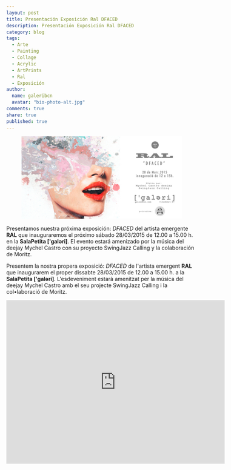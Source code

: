 ```yaml
---
layout: post
title: Presentación Exposición Ral DFACED
description: Presentación Exposición Ral DFACED
category: blog
tags: 
  - Arte
  - Painting
  - Collage
  - Acrylic
  - ArtPrints
  - Ral
  - Exposición
author: 
  name: galeribcn
  avatar: "bio-photo-alt.jpg"
comments: true
share: true
published: true
---
```


<figure>
	<a href="/images/RALdefinitivo.jpg"><img src="/images/RALdefinitivo.jpg" alt="Presentación Exposición Ral DFACED
 galeribcn"></a>
</figure>

Presentamos nuestra próxima exposición: _DFACED_ del artista emergente **RAL** que inauguraremos el próximo sábado 28/03/2015 de 12.00 a 15.00 h. en la **SalaPetita ['galəri]**. El evento estará amenizado por la música del deejay Mychel Castro con su proyecto SwingJazz Calling y la colaboración de Moritz.

Presentem la nostra propera exposició: _DFACED_ de l'artista emergent **RAL** que inaugurarem el proper dissabte 28/03/2015 de 12.00 a 15.00 h. a la **SalaPetita ['galəri]**. L'esdeveniment estarà amenitzat per la música del deejay Mychel Castro amb el seu projecte SwingJazz Calling i la col•laboració de Moritz.

<iframe width="576" height="432" src="https://www.youtube.com/watch?v=cYb1w79GvqM" frameborder="0" allowfullscreen></iframe>
